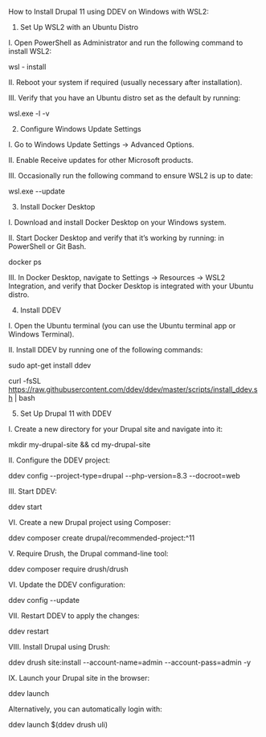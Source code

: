 How to Install Drupal 11 using DDEV on Windows with WSL2:

1. Set Up WSL2 with an Ubuntu Distro

I. Open PowerShell as Administrator and run the following command to install WSL2:

wsl - install

II. Reboot your system if required (usually necessary after installation).

III. Verify that you have an Ubuntu distro set as the default by running:

wsl.exe -l -v

2. Configure Windows Update Settings

I. Go to Windows Update Settings → Advanced Options.

II. Enable Receive updates for other Microsoft products.

III. Occasionally run the following command to ensure WSL2 is up to date:

wsl.exe --update

3. Install Docker Desktop

I. Download and install Docker Desktop on your Windows system.

II. Start Docker Desktop and verify that it’s working by running: in PowerShell or Git Bash.

docker ps

III. In Docker Desktop, navigate to Settings → Resources → WSL2 Integration, and verify that Docker Desktop is integrated with your Ubuntu distro.

4. Install DDEV

I. Open the Ubuntu terminal (you can use the Ubuntu terminal app or Windows Terminal).

II. Install DDEV by running one of the following commands:

sudo apt-get install ddev

curl -fsSL https://raw.githubusercontent.com/ddev/ddev/master/scripts/install_ddev.sh | bash

5. Set Up Drupal 11 with DDEV

I. Create a new directory for your Drupal site and navigate into it:

mkdir my-drupal-site && cd my-drupal-site

II. Configure the DDEV project:

ddev config --project-type=drupal --php-version=8.3 --docroot=web

III. Start DDEV:

ddev start

VI. Create a new Drupal project using Composer:

ddev composer create drupal/recommended-project:^11

V. Require Drush, the Drupal command-line tool:

ddev composer require drush/drush

VI. Update the DDEV configuration:

ddev config --update

VII. Restart DDEV to apply the changes:

ddev restart

VIII. Install Drupal using Drush:

ddev drush site:install --account-name=admin --account-pass=admin -y

IX. Launch your Drupal site in the browser:

ddev launch

Alternatively, you can automatically login with:

ddev launch $(ddev drush uli)



